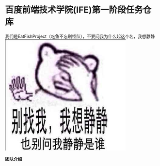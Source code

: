 # 百度前端技术学院(IFE)第一阶段任务仓库

我们是EatFishProject（吃鱼不忘刷怪队），不要问我为什么起这个名，我想静静
![](https://github.com/EatFishProject/Firststage/blob/master/task3/img/jingjing.jpg)

**[团队介绍](http://eatfishproject.github.io/Firststage/task3/threeCol.html)**
